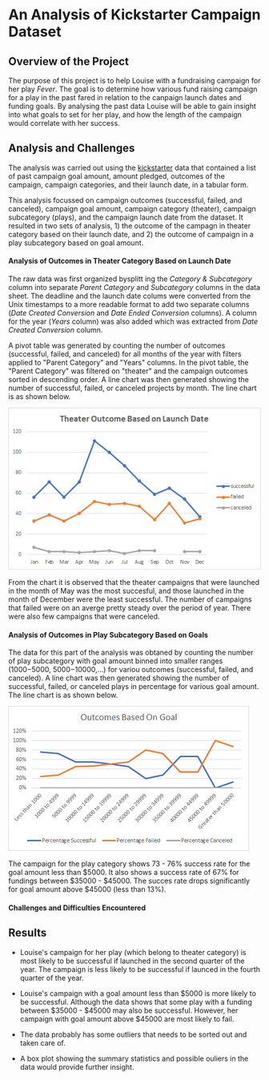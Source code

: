 # An Analysis of Kickstarter Campaign Dataset

## Overview of the Project
The purpose of this project is to help Louise with a fundraising campaign for her play *Fever*. The goal is to determine how various fund raising campaign for a play in the past fared in relation to the canpaign launch dates and funding goals. By analysing the past data Louise will be able to gain insight into what goals to set for her play, and how the length of the campaign would correlate with her success.

## Analysis and Challenges
The analysis was carried out using the [kickstarter](/Kickstarter_Challenge.xlxs) data that contained a list of past campaign goal amount, amount pledged, outcomes of the campaign, campaign categories, and their launch date, in a tabular form.

This analysis focussed on campaign outcomes (successful, failed, and canceled), campaign goal amount, campaign category (theater), campaign subcategory (plays), and the campaign launch date from the dataset. It resulted in two sets of analysis, 1) the outcome of the campagn in theater category based on their launch date, and 2) the outcome of campaign in a play subcategory based on goal amount.

#### Analysis of Outcomes in Theater Category Based on Launch Date
The raw data was first organized bysplitt ing the *Category & Subcategory* column into separate *Parent Category* and *Subcategory* columns in the data sheet. The deadline and the launch date colums were converted from the Unix timestamps to a more readable format to add two separate columns (*Date Created Conversion* and *Date Ended Conversion* columns). A column for the year (*Years* column) was also added which was extracted from *Date Created Conversion* column. 

A pivot table was generated by counting the number of outcomes (successful, failed, and canceled) for all months of the year with filters applied to "Parent Category" and "Years" columns. In the pivot table, the "Parent Category" was filtered on "theater" and the campaign outcomes sorted in descending order. A line chart was then generated showing the number of successful, failed, or canceled projects by month. The line chart is as shown below.


![Figure 1](/resources/Theater_Outcomes_vs_Launch.png)


From the chart it is observed that the theater campaigns that were launched in the month of May was the most succesful, and those launched in the month of December were the least successful. The number of campaigns that failed were on an averge pretty steady over the period of year. There were also few campaigns that were canceled.


#### Analysis of Outcomes in Play Subcategory Based on Goals
The data for this part of the analysis was obtaned by counting the number of play subcategory with goal amount binned into smaller ranges ($1000 -$5000, $5000 -$10000,...) for variou outcomes (successful, failed, and canceled). A line chart was then generated showing the number of successful, failed, or canceled plays in percentage for various goal amount. The line chart is as shown below.


![Figure 2](/resources/Outcomes_vs_Goals.png)


The campaign for the play category shows 73 - 76% success rate for the goal amount less than $5000. It also shows a success rate of 67% for fundings between $35000 - $45000. The succes rate drops significantly for goal amount above $45000 (less than 13%). 

#### Challenges and Difficulties Encountered

## Results

- Louise's campaign for her play (which belong to theater category) is most likely to be successful if launched in the second quarter of the year.
   The campaign is less likely to be successful if launced in the fourth quarter of the year.
   
- Louise's campaign with a goal amount less than $5000 is more likely to be successful. Although the data shows that some play with a funding between $35000 - $45000 may also be     successful. However, her campaign with goal amount above $45000 are most likely to fail. 

- The data probably has some outliers that needs to be sorted out and taken care of.   
 
- A box plot showing the summary statistics and possible ouliers in the data would provide further insight.
